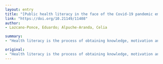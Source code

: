 ```yaml
---
layout: entry
title: "[Public health literacy in the face of the Covid-19 pandemic emergency]"
link: "https://doi.org/10.21149/11408"
author:
- Lazcano-Ponce, Eduardo; Alpuche-Aranda, Celia

summary:
- "Health literacy is the process of obtaining knowledge, motivation and individual competencies to understand and access information, express opinions and make decisions with respect to health promotion and maintenance. The SARS-CoV-2 virus emergency has become a pandemic of devastating effects not only healthwise, but also, importantly, from an economic, political and social point of view. This essay seeks to establish the scientific evidence-based elements that guide public policies for prevention and control."

original:
- "Health literacy is the process of obtaining knowledge, motivation and individual competencies to understand and access information, express opinions and make decisions with respect to health promotion and maintenance. This applies in different contexts, environments, and throughout life. This conceptual perspective is very necessary in the face of the SARS-CoV-2 virus emergency. This virus produces the Covid-19 disease, which has become a pandemic of devastating effects not only healthwise, but also, importantly, from an economic, political and social point of view. This essay seeks to establish the scientific evidence-based elements that guide public policies for prevention and control. Some of these elements are: a) epidemiologic intelligence. This includes not only the strategy of public surveillance, but also sentinel and event-based surveillance, as it is impossible to actually identify all positive cases; b) Mitigating measures against the spread of the epidemic, such as social distancing and hygiene, washing hands, quarantine, restricting movement and using masks, among others; c) Measures to suppress transmission when the number of cases is very high, such as strict measures to stay at home; d) strengthening health services 'capacity for medical attention and improving health services' ability to prevent transmission, including the use of diagnostic tests; e) the development of prophylactic vaccines against Covid-19, as well as the development of therapeutic agents. All of these actions must be rapidly implemented, from a multidisciplinary and multisectorial public health perspective, and they absolutely must also be taken with the community's participation as shared responsibility. Therefore, public health literacy is needed."
---
```


